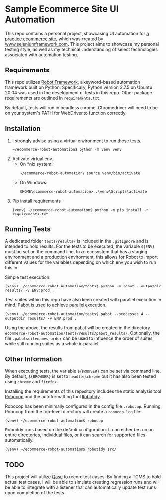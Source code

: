 # Sample Ecommerce Site UI Automation
This repo contains a personal project, showcasing UI automation for [a practice ecommerce site](http://automationpractice.com/index.php), which was created by www.seleniumframework.com.
This project aims to showcase my personal testing style, as well as my technical understanding of select technologies associated with automation testing.

## Requirements
This repo utilizes [Robot Framework](https://robotframework.org/), a keyword-based automation framework built on Python.
Specifically, Python version 3.7.5 on Ubuntu 20.04 was used in the development of tests in this repo.
Other package requirements are outlined in `requirements.txt`.

By default, tests will run in headless chrome.
Chromedriver will need to be on your system's PATH for WebDriver to function correctly.

## Installation
1. I strongly advise using a virtual environment to run these tests.
    ```
    ~/ecommerce-robot-automation$ python -m venv venv
    ```
2. Activate virtual env.
    * On *nix system:
        ```
        ~/ecommerce-robot-automation$ source venv/bin/activate
        ```
    * On Windows:
        ```
        $HOME\ecommerce-robot-automation> .\venv\Scripts\activate
        ```
3. Pip install requirements
    ```
    (venv) ~/ecommerce-robot-automation$ python -m pip install -r requirements.txt
    ```

## Running Tests
A dedicated folder `tests/results/` is included in the `.gitignore` and is intended to hold results.
For the tests to be executed, the variable `${ENV}` must be set on the command line.
In an ecosystem that has a staging environment and a production environment, this allows for Robot to import different values for the variables depending on which env you wish to run this in.

Simple test execution:
```
(venv) ~/ecommerce-robot-automation/tests$ python -m robot --outputdir results/ -v ENV:prod .
```

Test suites within this repo have also been created with parallel execution in mind.
[Pabot](https://pabot.org/) is used to achieve parallel execution.

```
(venv) ~/ecommerce-robot-automation/tests$ pabot --processes 4 --outputdir results/ -v ENV:prod .
```
Using the above, the results from pabot will be created in the directory `ecommerce-robot-automation/tests/results/pabot_results/`.
Optionally, the file `.pabotsuitenames-order` can be used to influence the order of suites while still running suites as a whole in parallel.

## Other Information
When executing tests, the variable `${BROWSER}` can be set via command line.
By default, `${BROWSER}` is set to `headlesschrome` but it has also been tested using `chrome` and `firefox`.

Installing the requirements of this repository includes the static analysis tool [Robocop](https://github.com/MarketSquare/robotframework-robocop) and the autoformatting tool [Robotidy](https://github.com/MarketSquare/robotframework-tidy).

Robocop has been minimally configured in the config file `.robocop`.
Running Robocop from the top-level directory will create a `robocop.log` file:
```
(venv) ~/ecommerce-robot-automation$ robocop
```

Robotidy runs based on the default configuration.
It can either be run on entire directories, individual files, or it can search for supported files automatically.
```
(venv) ~/ecommerce-robot-automation$ robotidy src/
```

## TODO
This project will utilize [Qase](https://qase.io/) to record test cases.
By finding a TCMS to hold actual test cases, I will be able to simulate creating regression runs and will be able to integrate with a listener that can automatically update test runs upon completion of the tests.
